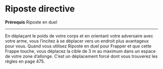 # Riposte directive

<p><strong>Prérequis</strong> Riposte en duel</p>
<hr>
<p>En déplaçant le poids de votre corps et en orientant votre adversaire avec votre arme, vous l’incitez à se déplacer vers un endroit plus avantageux pour vous. Quand vous utilisez Riposte en duel pour Frapper et que cette Frappe touche, vous déplacez la cible de 3 m au maximum dans un espace de votre zone d’allonge. C’est un déplacement forcé dont vous trouverez les règles en page 475.</p>